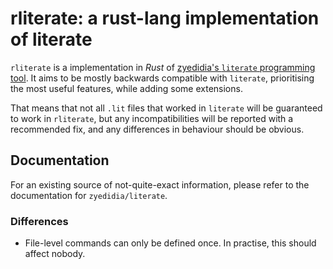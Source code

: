# rliterate: a rust-lang implementation of literate

`rliterate` is a implementation in *Rust* of [zyedidia's `literate` programming tool](https://github.com/zyedidia/literate). It aims to be mostly backwards compatible with `literate`, prioritising the most useful features, while adding some extensions. 

That means that not all `.lit` files that worked in `literate` will be guaranteed to work in `rliterate`, but any incompatibilities will be reported with a recommended fix, and any differences in behaviour should be obvious.

## Documentation

For an existing source of not-quite-exact information, please refer to the documentation for `zyedidia/literate`. 

### Differences

 - File-level commands can only be defined once. In practise, this should affect nobody. 
